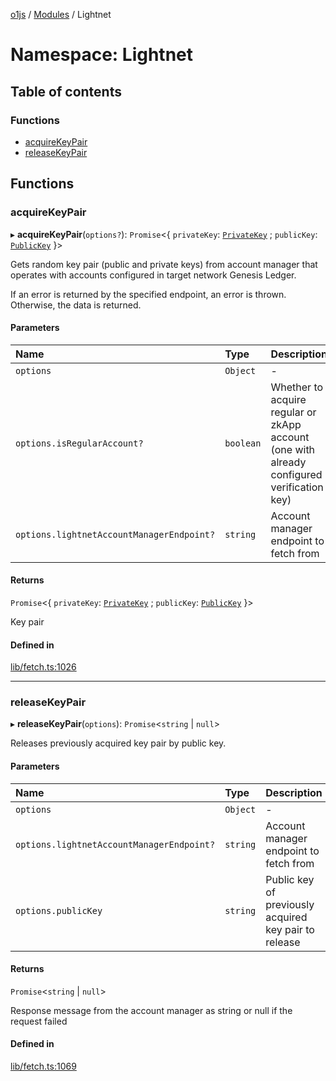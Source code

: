 [o1js](../README.md) / [Modules](../modules.md) / Lightnet

# Namespace: Lightnet

## Table of contents

### Functions

- [acquireKeyPair](Lightnet.md#acquirekeypair)
- [releaseKeyPair](Lightnet.md#releasekeypair)

## Functions

### acquireKeyPair

▸ **acquireKeyPair**(`options?`): `Promise`<{ `privateKey`: [`PrivateKey`](../classes/PrivateKey.md) ; `publicKey`: [`PublicKey`](../classes/Types.PublicKey.md)  }\>

Gets random key pair (public and private keys) from account manager
that operates with accounts configured in target network Genesis Ledger.

If an error is returned by the specified endpoint, an error is thrown. Otherwise,
the data is returned.

#### Parameters

| Name | Type | Description |
| :------ | :------ | :------ |
| `options` | `Object` | - |
| `options.isRegularAccount?` | `boolean` | Whether to acquire regular or zkApp account (one with already configured verification key) |
| `options.lightnetAccountManagerEndpoint?` | `string` | Account manager endpoint to fetch from |

#### Returns

`Promise`<{ `privateKey`: [`PrivateKey`](../classes/PrivateKey.md) ; `publicKey`: [`PublicKey`](../classes/Types.PublicKey.md)  }\>

Key pair

#### Defined in

[lib/fetch.ts:1026](https://github.com/o1-labs/o1js/blob/42a18c8d/src/lib/fetch.ts#L1026)

___

### releaseKeyPair

▸ **releaseKeyPair**(`options`): `Promise`<`string` \| ``null``\>

Releases previously acquired key pair by public key.

#### Parameters

| Name | Type | Description |
| :------ | :------ | :------ |
| `options` | `Object` | - |
| `options.lightnetAccountManagerEndpoint?` | `string` | Account manager endpoint to fetch from |
| `options.publicKey` | `string` | Public key of previously acquired key pair to release |

#### Returns

`Promise`<`string` \| ``null``\>

Response message from the account manager as string or null if the request failed

#### Defined in

[lib/fetch.ts:1069](https://github.com/o1-labs/o1js/blob/42a18c8d/src/lib/fetch.ts#L1069)

